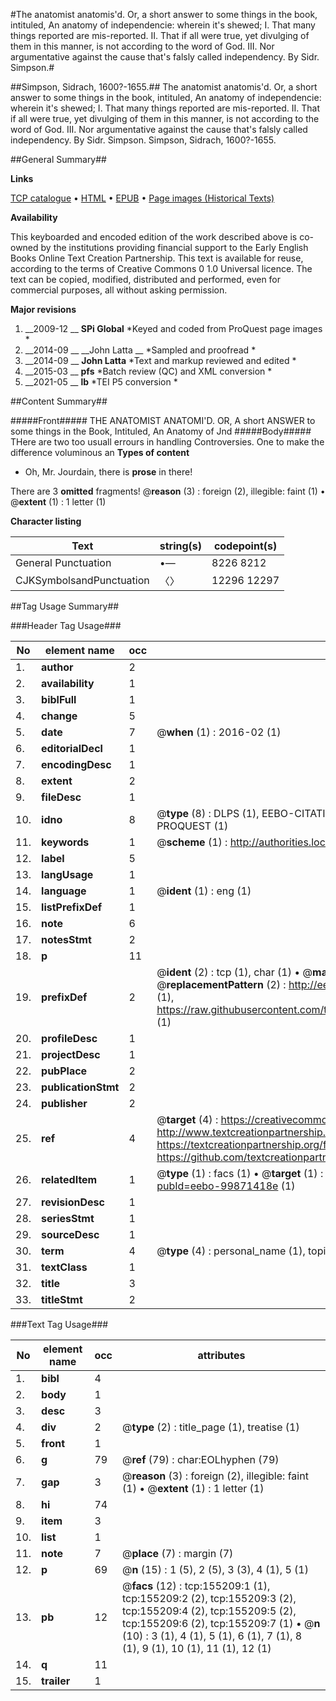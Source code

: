 #The anatomist anatomis'd. Or, a short answer to some things in the book, intituled, An anatomy of independencie: wherein it's shewed; I. That many things reported are mis-reported. II. That if all were true, yet divulging of them in this manner, is not according to the word of God. III. Nor argumentative against the cause that's falsly called independency. By Sidr. Simpson.#

##Simpson, Sidrach, 1600?-1655.##
The anatomist anatomis'd. Or, a short answer to some things in the book, intituled, An anatomy of independencie: wherein it's shewed; I. That many things reported are mis-reported. II. That if all were true, yet divulging of them in this manner, is not according to the word of God. III. Nor argumentative against the cause that's falsly called independency. By Sidr. Simpson.
Simpson, Sidrach, 1600?-1655.

##General Summary##

**Links**

[TCP catalogue](http://www.ota.ox.ac.uk/tcp/)  • 
[HTML](http://tei.it.ox.ac.uk/tcp/Texts-HTML/free/A93/A93272.html)  • 
[EPUB](http://tei.it.ox.ac.uk/tcp/Texts-EPUB/free/A93/A93272.epub) • 
[Page images (Historical Texts)](https://historicaltexts.jisc.ac.uk/eebo-99871418e)

**Availability**

This keyboarded and encoded edition of the work described above is co-owned by the
    institutions providing financial support to the Early English Books Online Text Creation
    Partnership. This text is available for reuse, according to the terms of  Creative Commons 0 1.0 Universal
    licence. The text can be copied, modified, distributed and performed, even for commercial
    purposes, all without asking permission.

**Major revisions**

1. __2009-12 __ __SPi Global__ *Keyed and coded from ProQuest page images *
1. __2014-09 __ __John Latta __ *Sampled and proofread *
1. __2014-09 __ __John Latta__ *Text and markup reviewed and edited *
1. __2015-03 __ __pfs__ *Batch review (QC) and XML conversion *
1. __2021-05 __ __lb__ *TEI P5 conversion *

##Content Summary##

#####Front#####
THE ANATOMIST ANATOMI'D. OR, A short ANSWER to some things in the Book, Intituled, An Anatomy of Jnd
#####Body#####
THere are two too usuall errours in handling Controversies. One to make the difference voluminous an
**Types of content**

  * Oh, Mr. Jourdain, there is **prose** in there!

There are 3 **omitted** fragments! 
 @__reason__ (3) : foreign (2), illegible: faint (1)  •  @__extent__ (1) : 1 letter (1)

**Character listing**


|Text|string(s)|codepoint(s)|
|---|---|---|
|General Punctuation|•—|8226 8212|
|CJKSymbolsandPunctuation|〈〉|12296 12297|

##Tag Usage Summary##

###Header Tag Usage###

|No|element name|occ|attributes|
|---|---|---|---|
|1.|__author__|2||
|2.|__availability__|1||
|3.|__biblFull__|1||
|4.|__change__|5||
|5.|__date__|7| @__when__ (1) : 2016-02 (1)|
|6.|__editorialDecl__|1||
|7.|__encodingDesc__|1||
|8.|__extent__|2||
|9.|__fileDesc__|1||
|10.|__idno__|8| @__type__ (8) : DLPS (1), EEBO-CITATION (1), VID (1), EEBO-PROQUEST (1), STC (3), PROQUEST (1)|
|11.|__keywords__|1| @__scheme__ (1) : http://authorities.loc.gov/ (1)|
|12.|__label__|5||
|13.|__langUsage__|1||
|14.|__language__|1| @__ident__ (1) : eng (1)|
|15.|__listPrefixDef__|1||
|16.|__note__|6||
|17.|__notesStmt__|2||
|18.|__p__|11||
|19.|__prefixDef__|2| @__ident__ (2) : tcp (1), char (1)  •  @__matchPattern__ (2) : ([0-9\-]+):([0-9IVX]+) (1), (.+) (1)  •  @__replacementPattern__ (2) : http://eebo.chadwyck.com/downloadtiff?vid=$1&page=$2 (1), https://raw.githubusercontent.com/textcreationpartnership/Texts/master/tcpchars.xml#$1 (1)|
|20.|__profileDesc__|1||
|21.|__projectDesc__|1||
|22.|__pubPlace__|2||
|23.|__publicationStmt__|2||
|24.|__publisher__|2||
|25.|__ref__|4| @__target__ (4) : https://creativecommons.org/publicdomain/zero/1.0/ (1), http://www.textcreationpartnership.org/docs/. (1), https://textcreationpartnership.org/faq/#faq05 (1), https://github.com/textcreationpartnership (1)|
|26.|__relatedItem__|1| @__type__ (1) : facs (1)  •  @__target__ (1) : https://data.historicaltexts.jisc.ac.uk/view?pubId=eebo-99871418e (1)|
|27.|__revisionDesc__|1||
|28.|__seriesStmt__|1||
|29.|__sourceDesc__|1||
|30.|__term__|4| @__type__ (4) : personal_name (1), topical_term (3)|
|31.|__textClass__|1||
|32.|__title__|3||
|33.|__titleStmt__|2||


###Text Tag Usage###

|No|element name|occ|attributes|
|---|---|---|---|
|1.|__bibl__|4||
|2.|__body__|1||
|3.|__desc__|3||
|4.|__div__|2| @__type__ (2) : title_page (1), treatise (1)|
|5.|__front__|1||
|6.|__g__|79| @__ref__ (79) : char:EOLhyphen (79)|
|7.|__gap__|3| @__reason__ (3) : foreign (2), illegible: faint (1)  •  @__extent__ (1) : 1 letter (1)|
|8.|__hi__|74||
|9.|__item__|3||
|10.|__list__|1||
|11.|__note__|7| @__place__ (7) : margin (7)|
|12.|__p__|69| @__n__ (15) : 1 (5), 2 (5), 3 (3), 4 (1), 5 (1)|
|13.|__pb__|12| @__facs__ (12) : tcp:155209:1 (1), tcp:155209:2 (2), tcp:155209:3 (2), tcp:155209:4 (2), tcp:155209:5 (2), tcp:155209:6 (2), tcp:155209:7 (1)  •  @__n__ (10) : 3 (1), 4 (1), 5 (1), 6 (1), 7 (1), 8 (1), 9 (1), 10 (1), 11 (1), 12 (1)|
|14.|__q__|11||
|15.|__trailer__|1||

